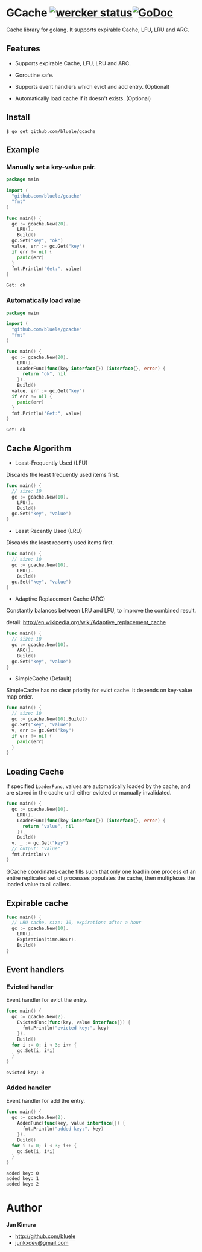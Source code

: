 # GCache [![wercker status](https://app.wercker.com/status/1471b6c9cbc9ebbd15f8f9fe8f71ac67/s "wercker status")](https://app.wercker.com/project/bykey/1471b6c9cbc9ebbd15f8f9fe8f71ac67)[![GoDoc](https://godoc.org/github.com/bluele/gcache?status.png)](https://godoc.org/github.com/bluele/gcache)

Cache library for golang. It supports expirable Cache, LFU, LRU and ARC.

## Features

* Supports expirable Cache, LFU, LRU and ARC.

* Goroutine safe.

* Supports event handlers which evict and add entry. (Optional)

* Automatically load cache if it doesn't exists. (Optional)

## Install

```
$ go get github.com/bluele/gcache
```

## Example

### Manually set a key-value pair.

```go
package main

import (
  "github.com/bluele/gcache"
  "fmt"
)

func main() {
  gc := gcache.New(20).
    LRU().
    Build()
  gc.Set("key", "ok")
  value, err := gc.Get("key")
  if err != nil {
    panic(err)
  }
  fmt.Println("Get:", value)
}
```

```
Get: ok
```

### Automatically load value

```go
package main

import (
  "github.com/bluele/gcache"
  "fmt"
)

func main() {
  gc := gcache.New(20).
    LRU().
    LoaderFunc(func(key interface{}) (interface{}, error) {
      return "ok", nil
    }).
    Build()
  value, err := gc.Get("key")
  if err != nil {
    panic(err)
  }
  fmt.Println("Get:", value)
}
```

```
Get: ok
```

## Cache Algorithm

  * Least-Frequently Used (LFU)

  Discards the least frequently used items first.

  ```go
  func main() {
    // size: 10
    gc := gcache.New(10).
      LFU().
      Build()
    gc.Set("key", "value")
  }
  ```

  * Least Recently Used (LRU)

  Discards the least recently used items first.

  ```go
  func main() {
    // size: 10
    gc := gcache.New(10).
      LRU().
      Build()
    gc.Set("key", "value")
  }
  ```

  * Adaptive Replacement Cache (ARC)

  Constantly balances between LRU and LFU, to improve the combined result.

  detail: http://en.wikipedia.org/wiki/Adaptive_replacement_cache

  ```go
  func main() {
    // size: 10
    gc := gcache.New(10).
      ARC().
      Build()
    gc.Set("key", "value")
  }
  ```

  * SimpleCache (Default)

  SimpleCache has no clear priority for evict cache. It depends on key-value map order.

  ```go
  func main() {
    // size: 10
    gc := gcache.New(10).Build()
    gc.Set("key", "value")
    v, err := gc.Get("key")
    if err != nil {
      panic(err)
    }
  }
  ```

## Loading Cache

If specified `LoaderFunc`, values are automatically loaded by the cache, and are stored in the cache until either evicted or manually invalidated.

```go
func main() {
  gc := gcache.New(10).
    LRU().
    LoaderFunc(func(key interface{}) (interface{}, error) {
      return "value", nil
    }).
    Build()
  v, _ := gc.Get("key")
  // output: "value"
  fmt.Println(v)
}
```

GCache coordinates cache fills such that only one load in one process of an entire replicated set of processes populates the cache, then multiplexes the loaded value to all callers.

## Expirable cache

```go
func main() {
  // LRU cache, size: 10, expiration: after a hour
  gc := gcache.New(10).
    LRU().
    Expiration(time.Hour).
    Build()
}
```

## Event handlers

### Evicted handler

Event handler for evict the entry.

```go
func main() {
  gc := gcache.New(2).
    EvictedFunc(func(key, value interface{}) {
      fmt.Println("evicted key:", key)
    }).
    Build()
  for i := 0; i < 3; i++ {
    gc.Set(i, i*i)
  }
}
```

```
evicted key: 0
```

### Added handler

Event handler for add the entry.

```go
func main() {
  gc := gcache.New(2).
    AddedFunc(func(key, value interface{}) {
      fmt.Println("added key:", key)
    }).
    Build()
  for i := 0; i < 3; i++ {
    gc.Set(i, i*i)
  }
}
```

```
added key: 0
added key: 1
added key: 2
```

# Author

**Jun Kimura**

* <http://github.com/bluele>
* <junkxdev@gmail.com>